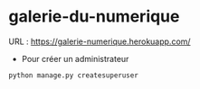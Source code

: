 # galerie-du-numerique

URL : https://galerie-numerique.herokuapp.com/


- Pour créer un administrateur
```python
python manage.py createsuperuser 
```